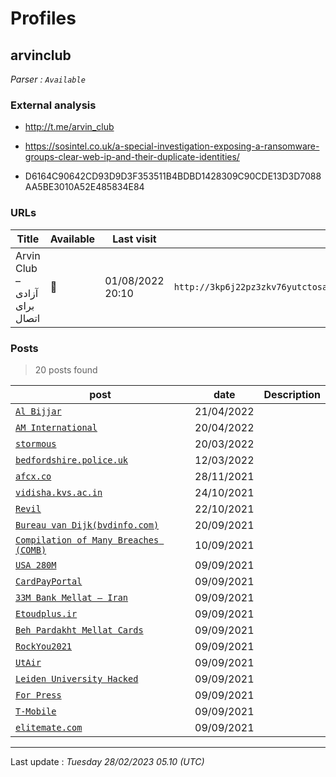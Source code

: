 # Profiles

## **arvinclub**


_Parser : `Available`_

### External analysis
- http://t.me/arvin_club

- https://sosintel.co.uk/a-special-investigation-exposing-a-ransomware-groups-clear-web-ip-and-their-duplicate-identities/

- D6164C90642CD93D9D3F353511B4BDBD1428309C90CDE13D3D7088AA5BE3010A52E485834E84

### URLs
| Title | Available | Last visit | fqdn | Screenshot 
|---|---|---|---|---|
| Arvin Club – آزادی برای اتصال | 🔴 | 01/08/2022 20:10 | `http://3kp6j22pz3zkv76yutctosa6djpj4yib2icvdqxucdaxxedumhqicpad.onion` | ❌ | 

### Posts

> 20 posts found

| post | date | Description
|---|---|---|
| [`Al Bijjar`](https://google.com/search?q=Al+Bijjar) | 21/04/2022 |   |
| [`AM International`](https://google.com/search?q=AM+International) | 20/04/2022 |   |
| [`stormous`](https://google.com/search?q=stormous) | 20/03/2022 |   |
| [`bedfordshire.police.uk`](https://google.com/search?q=bedfordshire.police.uk) | 12/03/2022 |   |
| [`afcx.co`](https://google.com/search?q=afcx.co) | 28/11/2021 |   |
| [`vidisha.kvs.ac.in`](https://google.com/search?q=vidisha.kvs.ac.in) | 24/10/2021 |   |
| [`Revil`](https://google.com/search?q=Revil) | 22/10/2021 |   |
| [`Bureau van Dijk(bvdinfo.com)`](https://google.com/search?q=Bureau+van+Dijk%28bvdinfo.com%29) | 20/09/2021 |   |
| [`Compilation of Many Breaches (COMB)`](https://google.com/search?q=Compilation+of+Many+Breaches+%28COMB%29) | 10/09/2021 |   |
| [`USA 280M`](https://google.com/search?q=USA+280M) | 09/09/2021 |   |
| [`CardPayPortal`](https://google.com/search?q=CardPayPortal) | 09/09/2021 |   |
| [`33M Bank Mellat – Iran`](https://google.com/search?q=33M+Bank+Mellat+%E2%80%93+Iran) | 09/09/2021 |   |
| [`Etoudplus.ir`](https://google.com/search?q=Etoudplus.ir) | 09/09/2021 |   |
| [`Beh Pardakht Mellat Cards`](https://google.com/search?q=Beh+Pardakht+Mellat+Cards) | 09/09/2021 |   |
| [`RockYou2021`](https://google.com/search?q=RockYou2021) | 09/09/2021 |   |
| [`UtAir`](https://google.com/search?q=UtAir) | 09/09/2021 |   |
| [`Leiden University Hacked`](https://google.com/search?q=Leiden+University+Hacked) | 09/09/2021 |   |
| [`For Press`](https://google.com/search?q=For+Press) | 09/09/2021 |   |
| [`T-Mobile`](https://google.com/search?q=T-Mobile) | 09/09/2021 |   |
| [`elitemate.com`](https://google.com/search?q=elitemate.com) | 09/09/2021 |   |

 --- 


Last update : _Tuesday 28/02/2023 05.10 (UTC)_
